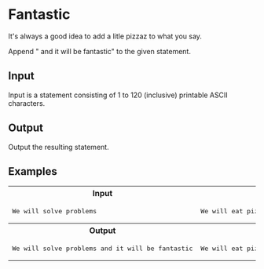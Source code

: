 # Fantastic

It's always a good idea to add a litle pizzaz to what you say.

Append " and it will be fantastic" to the given statement.

## Input

Input is a statement consisting of 1 to 120 (inclusive) printable ASCII characters.

## Output

Output the resulting statement.

## Examples

<table>
    <tr>
        <th>Input</th>
        <th>Input</th>
    </tr>
    <tr>
        <td><pre>We will solve problems</pre></td>
        <td><pre>We will eat pizza</pre></td>
    </tr>
    <tr>
        <th>Output</th>
        <th>Output</th>
    </tr>
    <tr>
        <td><pre>We will solve problems and it will be fantastic</pre></td>
        <td><pre>We will eat pizza and it will be fantastic</pre></td>
    </tr>
</table>
